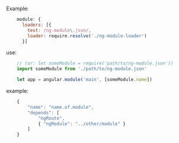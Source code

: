 
Example:

```javascript
    module: {
      loaders: [{
        test: /ng-module\.json/,
        loader: require.resolve('./ng-module-loader')
      }]
```

use:

```javascript
    // (or: let someModule = require('path/to/ng-module.json'))
    import someModule from './path/to/ng-module.json'

    let app = angular.module('main', [someModule.name])
```

example:

```javascript
    {
        "name": "name.of.module",
        "depends": [
            "ngRoute",
            { "ngModule": "../other/module" }
        ]
    }
```
